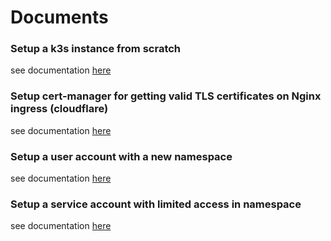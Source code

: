 # Documents

### Setup a k3s instance from scratch

see documentation [here](K3S_SETUP.md)

### Setup cert-manager for getting valid TLS certificates on Nginx ingress (cloudflare)

see documentation [here](CERT_MANAGER.md)

### Setup a user account with a new namespace

see documentation [here](NEW_NAMESPACE_WITH_USER.md)

### Setup a service account with limited access in namespace

see documentation [here](ADD_SERVICE_ACCOUNT_TO_NAMESPACE.md)

